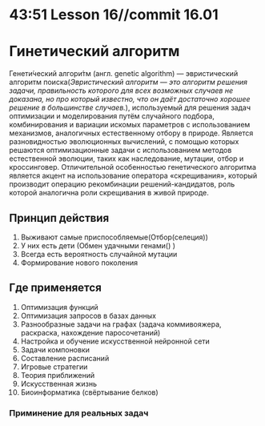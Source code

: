 # 43:51 Lesson 16//commit 16.01
# Гинетический алгоритм
Генети́ческий алгори́тм (англ. genetic algorithm) — эвристический алгоритм поиска(*Эвристический алгоритм — это алгоритм решения задачи, правильность которого для всех возможных случаев не доказана, но про который известно, что он даёт достаточно хорошее решение в большинстве случаев.*), используемый для решения задач оптимизации и моделирования путём случайного подбора, комбинирования и вариации искомых параметров с использованием механизмов, аналогичных естественному отбору в природе. Является разновидностью эволюционных вычислений, с помощью которых решаются оптимизационные задачи с использованием методов естественной эволюции, таких как наследование, мутации, отбор и кроссинговер. Отличительной особенностью генетического алгоритма является акцент на использование оператора «скрещивания», который производит операцию рекомбинации решений-кандидатов, роль которой аналогична роли скрещивания в живой природе.

## Принцип действия
1. Выживают самые приспособляемые(Отбор(селеция))
2. У них есть дети (Обмен удачными генами() )
3. Всегда есть вероятность случайной мутации
4. Формирование нового поколения

## Где применяется
1. Оптимизация функций
2. Оптимизация запросов в базах данных
3. Разнообразные задачи на графах (задача коммивояжера, раскраска, нахождение паросочетаний)
4. Настройка и обучение искусственной нейронной сети
5. Задачи компоновки
6. Составление расписаний
8. Игровые стратегии
7. Теория приближений
8. Искусственная жизнь
9. Биоинформатика (свёртывание белков)

### Приминение для реальных задач

